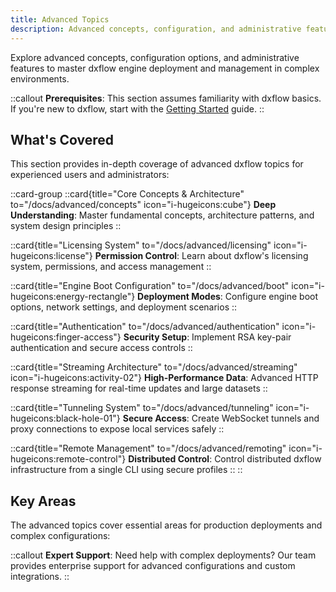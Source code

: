 ```yaml
---
title: Advanced Topics
description: Advanced concepts, configuration, and administrative features for dxflow engine deployment and management
---
```


Explore advanced concepts, configuration options, and administrative features to master dxflow engine deployment and management in complex environments.

::callout
**Prerequisites**: This section assumes familiarity with dxflow basics. If you're new to dxflow, start with the [Getting Started](/docs/getting-started) guide.
::

## What's Covered

This section provides in-depth coverage of advanced dxflow topics for experienced users and administrators:

::card-group
  ::card{title="Core Concepts & Architecture" to="/docs/advanced/concepts" icon="i-hugeicons:cube"}
  **Deep Understanding**: Master fundamental concepts, architecture patterns, and system design principles
  ::

  ::card{title="Licensing System" to="/docs/advanced/licensing" icon="i-hugeicons:license"}
  **Permission Control**: Learn about dxflow's licensing system, permissions, and access management
  ::

  ::card{title="Engine Boot Configuration" to="/docs/advanced/boot" icon="i-hugeicons:energy-rectangle"}
  **Deployment Modes**: Configure engine boot options, network settings, and deployment scenarios
  ::

  ::card{title="Authentication" to="/docs/advanced/authentication" icon="i-hugeicons:finger-access"}
  **Security Setup**: Implement RSA key-pair authentication and secure access controls
  ::

  ::card{title="Streaming Architecture" to="/docs/advanced/streaming" icon="i-hugeicons:activity-02"}
  **High-Performance Data**: Advanced HTTP response streaming for real-time updates and large datasets
  ::

  ::card{title="Tunneling System" to="/docs/advanced/tunneling" icon="i-hugeicons:black-hole-01"}
  **Secure Access**: Create WebSocket tunnels and proxy connections to expose local services safely
  ::

  ::card{title="Remote Management" to="/docs/advanced/remoting" icon="i-hugeicons:remote-control"}
  **Distributed Control**: Control distributed dxflow infrastructure from a single CLI using secure profiles
  ::
::

## Key Areas

The advanced topics cover essential areas for production deployments and complex configurations:


::callout
**Expert Support**: Need help with complex deployments? Our team provides enterprise support for advanced configurations and custom integrations.
::
